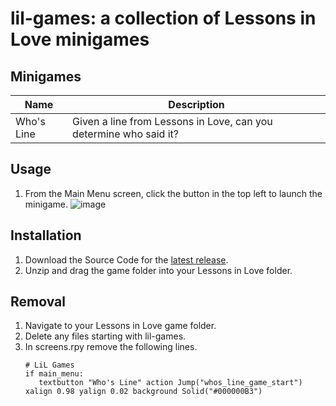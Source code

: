 # lil-games: a collection of Lessons in Love minigames

## Minigames
| Name | Description |
|------------|-----------------------------------------------------|
| Who's Line | Given a line from Lessons in Love, can you determine who said it?|

## Usage
1. From the Main Menu screen, click the button in the top left to launch the minigame.
   ![image](https://github.com/user-attachments/assets/c8f5024b-1895-4300-85d3-f1f1957d20cb)

## Installation
1. Download the Source Code for the [latest release](https://github.com/Penguin-0/lil-games/releases).
2. Unzip and drag the game folder into your Lessons in Love folder.

## Removal
1. Navigate to your Lessons in Love game folder.
2. Delete any files starting with lil-games.
3. In screens.rpy remove the following lines.
   ```
   # LiL Games
   if main_menu:
      textbutton "Who's Line" action Jump("whos_line_game_start") xalign 0.98 yalign 0.02 background Solid("#000000B3")
   ```
